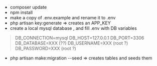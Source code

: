 - composer update
- npm install
- make a copy of .env.example and rename it to .env
- php artisan key:generate => creates an APP_KEY
- create a local mysql database , and fill .env with DB variables

> DB_CONNECTION=mysql
> DB_HOST=127.0.0.1
> DB_PORT=3306
> DB_DATABASE=XXX (??)
> DB_USERNAME=XXX (root ?)
> DB_PASSWORD=XXX (root ?)

- php artisan make:migration --seed => creates tables and seeds them

